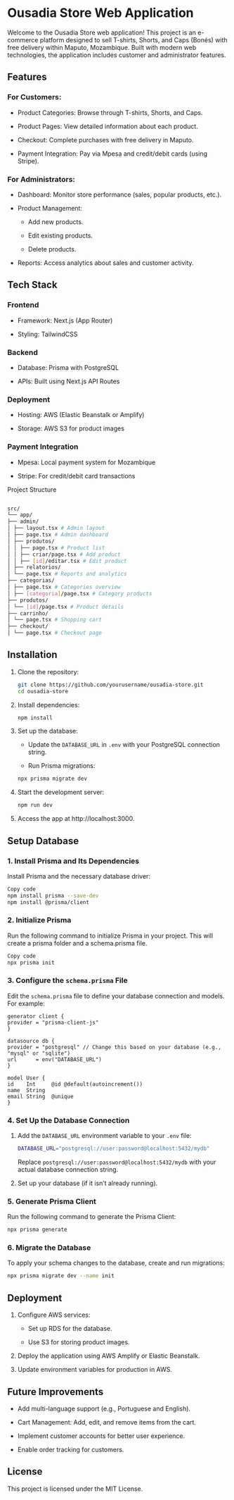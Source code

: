 # Ousadia Store Web Application

Welcome to the Ousadia Store web application! This project is an e-commerce platform designed to sell T-shirts, Shorts, and Caps (Bonés) with free delivery within Maputo, Mozambique. Built with modern web technologies, the application includes customer and administrator features.

## Features

### For Customers:

- Product Categories: Browse through T-shirts, Shorts, and Caps.

- Product Pages: View detailed information about each product.

- Checkout: Complete purchases with free delivery in Maputo.

- Payment Integration: Pay via Mpesa and credit/debit cards (using Stripe).

### For Administrators:

- Dashboard: Monitor store performance (sales, popular products, etc.).

- Product Management:

  - Add new products.

  - Edit existing products.

  - Delete products.

- Reports: Access analytics about sales and customer activity.

## Tech Stack

### Frontend

- Framework: Next.js (App Router)

- Styling: TailwindCSS

### Backend

- Database: Prisma with PostgreSQL

- APIs: Built using Next.js API Routes

### Deployment

- Hosting: AWS (Elastic Beanstalk or Amplify)

- Storage: AWS S3 for product images

### Payment Integration

- Mpesa: Local payment system for Mozambique

- Stripe: For credit/debit card transactions

Project Structure

```bash

src/
└── app/
├── admin/
│ ├── layout.tsx # Admin layout
│ ├── page.tsx # Admin dashboard
│ ├── produtos/
│ │ ├── page.tsx # Product list
│ │ ├── criar/page.tsx # Add product
│ │ ├── [id]/editar.tsx # Edit product
│ ├── relatorios/
│ └── page.tsx # Reports and analytics
├── categorias/
│ ├── page.tsx # Categories overview
│ ├── [categoria]/page.tsx # Category products
├── produtos/
│ └── [id]/page.tsx # Product details
├── carrinho/
│ └── page.tsx # Shopping cart
├── checkout/
│ └── page.tsx # Checkout page

```

## Installation

1. Clone the repository:

   ```bash
   git clone https://github.com/yourusername/ousadia-store.git
   cd ousadia-store
   ```

2. Install dependencies:
   ```bash
   npm install
   ```
3. Set up the database:

   - Update the `DATABASE_URL` in `.env` with your PostgreSQL connection string.

   - Run Prisma migrations:

   ```bash
   npx prisma migrate dev
   ```

4. Start the development server:

   ```bash
   npm run dev
   ```

5. Access the app at http://localhost:3000.

## Setup Database

### 1. Install Prisma and Its Dependencies

Install Prisma and the necessary database driver:

```bash
Copy code
npm install prisma --save-dev
npm install @prisma/client
```

### 2. Initialize Prisma

Run the following command to initialize Prisma in your project. This will create a prisma folder and a schema.prisma file.

```bash
Copy code
npx prisma init
```

### 3. Configure the `schema.prisma` File

Edit the `schema.prisma` file to define your database connection and models. For example:

```postgresql
generator client {
provider = "prisma-client-js"
}

datasource db {
provider = "postgresql" // Change this based on your database (e.g., "mysql" or "sqlite")
url      = env("DATABASE_URL")
}

model User {
id    Int     @id @default(autoincrement())
name  String
email String  @unique
}
```

### 4. Set Up the Database Connection

1.  Add the `DATABASE_URL` environment variable to your `.env` file:

    ```bash
    DATABASE_URL="postgresql://user:password@localhost:5432/mydb"
    ```

    Replace `postgresql://user:password@localhost:5432/mydb` with your actual database connection string.

2.  Set up your database (if it isn’t already running).

### 5. Generate Prisma Client

Run the following command to generate the Prisma Client:

```bash
npx prisma generate
```

### 6. Migrate the Database

To apply your schema changes to the database, create and run migrations:

```bash
npx prisma migrate dev --name init
```

## Deployment

1. Configure AWS services:

   - Set up RDS for the database.

   - Use S3 for storing product images.

2. Deploy the application using AWS Amplify or Elastic Beanstalk.

3. Update environment variables for production in AWS.

## Future Improvements

- Add multi-language support (e.g., Portuguese and English).

- Cart Management: Add, edit, and remove items from the cart.

- Implement customer accounts for better user experience.

- Enable order tracking for customers.

## License

This project is licensed under the MIT License.
